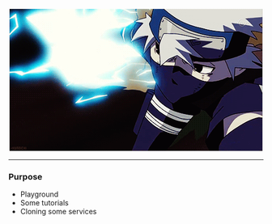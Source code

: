 <p align="center">
    <img src = "images/image.png">
</p>

---

### Purpose
- Playground
- Some tutorials
- Cloning some services
